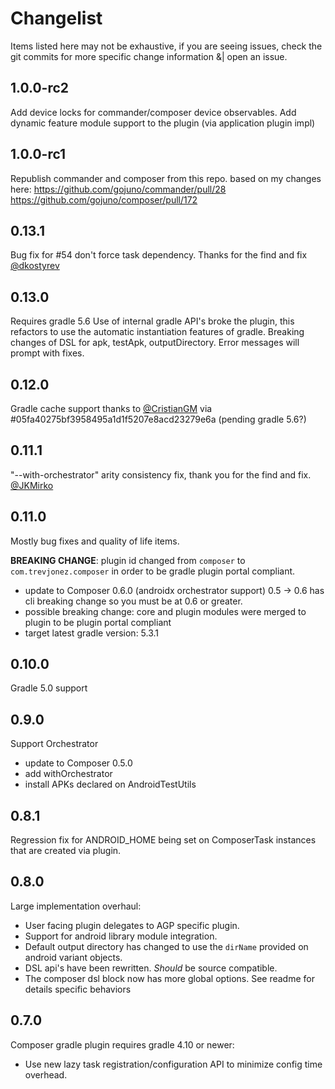 # Changelist
Items listed here may not be exhaustive, if you are seeing issues, check the git commits for more specific change information &| open an issue.

## 1.0.0-rc2
Add device locks for commander/composer device observables.
Add dynamic feature module support to the plugin (via application plugin impl)

## 1.0.0-rc1
Republish commander and composer from this repo. based on my changes here:
 https://github.com/gojuno/commander/pull/28
 https://github.com/gojuno/composer/pull/172

## 0.13.1
Bug fix for #54 don't force task dependency. Thanks for the find and fix [@dkostyrev](https://github.com/dkostyrev)
 
## 0.13.0
Requires gradle 5.6
Use of internal gradle API's broke the plugin, this refactors to use the automatic instantiation features of gradle.
Breaking changes of DSL for apk, testApk, outputDirectory. Error messages will prompt with fixes. 

## 0.12.0
Gradle cache support thanks to [@CristianGM](https://github.com/CristianGM) via #05fa40275bf3958495a1d1f5207e8acd23279e6a (pending gradle 5.6?)

## 0.11.1
"--with-orchestrator" arity consistency fix, thank you for the find and fix. [@JKMirko](https://github.com/JKMirko)

## 0.11.0
Mostly bug fixes and quality of life items.

**BREAKING CHANGE**: plugin id changed from `composer` to `com.trevjonez.composer` in order to be gradle plugin portal compliant.
 
 - update to Composer 0.6.0 (androidx orchestrator support) 0.5 -> 0.6 has cli breaking change so you must be at 0.6 or greater.
 - possible breaking change: core and plugin modules were merged to plugin to be plugin portal compliant
 - target latest gradle version: 5.3.1
 
## 0.10.0
Gradle 5.0 support

## 0.9.0
Support Orchestrator
 - update to Composer 0.5.0
 - add withOrchestrator
 - install APKs declared on AndroidTestUtils

## 0.8.1
Regression fix for ANDROID_HOME being set on ComposerTask instances that are created via plugin.

## 0.8.0
Large implementation overhaul:
- User facing plugin delegates to AGP specific plugin.
- Support for android library module integration.
- Default output directory has changed to use the `dirName` provided on android variant objects.
- DSL api's have been rewritten. *Should* be source compatible.
- The composer dsl block now has more global options. See readme for details specific behaviors

## 0.7.0
Composer gradle plugin requires gradle 4.10 or newer:
- Use new lazy task registration/configuration API to minimize config time overhead.
